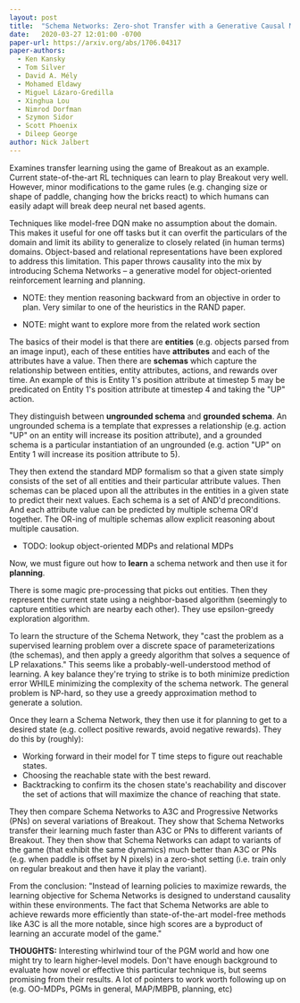 ```yaml
---
layout: post
title:  "Schema Networks: Zero-shot Transfer with a Generative Causal Model of Intuitive Physics"
date:   2020-03-27 12:01:00 -0700
paper-url: https://arxiv.org/abs/1706.04317
paper-authors:
  - Ken Kansky
  - Tom Silver
  - David A. Mély
  - Mohamed Eldawy
  - Miguel Lázaro-Gredilla
  - Xinghua Lou
  - Nimrod Dorfman
  - Szymon Sidor
  - Scott Phoenix
  - Dileep George
author: Nick Jalbert
---
```


Examines transfer learning using the game of Breakout as an example.
Current state-of-the-art RL techniques can learn to play Breakout
very well.  However, minor modifications to the game rules (e.g.
changing size or shape of paddle, changing how the bricks react) to
which humans can easily adapt will break deep neural net based
agents.

Techniques like model-free DQN make no assumption about the domain.
This makes it useful for one off tasks but it can overfit the
particulars of the domain and limit its ability to generalize to
closely related (in human terms) domains.  Object-based and
relational representations have been explored to address this
limitation.  This paper throws causality into the mix by introducing
Schema Networks – a generative model for object-oriented
reinforcement learning and planning.

* NOTE: they mention reasoning backward from an objective in order to
  plan.  Very similar to one of the heuristics in the RAND paper.

* NOTE: might want to explore more from the related work section

The basics of their model is that there are **entities** (e.g.
objects parsed from an image input), each of these entities have
**attributes** and each of the attributes have a value.  Then there
are **schemas** which capture the relationship between entities,
entity attributes, actions, and rewards over time. An example of this
is Entity 1's position attribute at timestep 5 may be predicated on
Entity 1's position attribute at timestep 4 and taking the "UP"
action.

They distinguish between **ungrounded schema** and **grounded
schema**. An ungrounded schema is a template that expresses a
relationship (e.g. action "UP" on an entity will increase its
position attribute), and a grounded schema is a particular
instantiation of an ungrounded (e.g. action "UP" on Entity 1 will
increase its position attribute to 5).

They then extend the standard MDP formalism so that a given state
simply consists of the set of all entities and their particular
attribute values.  Then schemas can be placed upon all the attributes
in the entities in a given state to predict their next values.  Each
schema is a set of AND'd preconditions.  And each attribute value can
be predicted by multiple schema OR'd together.  The OR-ing of
multiple schemas allow explicit reasoning about multiple causation.

* TODO: lookup object-oriented MDPs and relational MDPs

Now, we must figure out how to **learn** a schema network and then
use it for **planning**.

There is some magic pre-processing that picks out entities.  Then
they represent the current state using a neighbor-based algorithm
(seemingly to capture entities which are nearby each other).  They
use epsilon-greedy exploration algorithm.

To learn the structure of the Schema Network, they "cast the problem
as a supervised learning problem over a discrete space of
parameterizations (the schemas),  and then apply a greedy algorithm
that solves a sequence of LP relaxations."  This seems like a
probably-well-understood method of learning.  A key balance they're
trying to strike is to both minimize prediction error WHILE
minimizing the complexity of the schema network.  The general problem
is NP-hard, so they use a greedy approximation method to generate a
solution.

Once they learn a Schema Network, they then use it for planning to
get to a desired state (e.g. collect positive rewards, avoid negative
rewards). They do this by (roughly):

* Working forward in their model for T time steps to figure out
  reachable states.
* Choosing the reachable state with the best reward.
* Backtracking to confirm its the chosen state's reachability and
  discover the set of actions that will maximize the chance of
  reaching that state.

They then compare Schema Networks to A3C and Progressive Networks
(PNs) on several variations of Breakout.  They show that Schema
Networks transfer their learning much faster than A3C or PNs to
different variants of Breakout.  They then show that Schema Networks
can adapt to variants of the game (that exhibit the same dynamics)
much better than A3C or PNs (e.g. when paddle is offset by N pixels)
in a zero-shot setting (i.e. train only on regular breakout and then
have it play the variant).

From the conclusion: "Instead of learning policies to maximize
rewards, the learning objective for Schema Networks is designed to
understand causality within these environments.  The fact that Schema
Networks are able to achieve rewards more efficiently than
state-of-the-art model-free methods like A3C is all the more notable,
since high scores are a byproduct of learning an accurate model of
the game."

**THOUGHTS:** Interesting whirlwind tour of the PGM world and how one
might try to learn higher-level models.  Don't have enough background
to evaluate how novel or effective this particular technique is, but
seems promising from their results. A lot of pointers to work worth
following up on (e.g. OO-MDPs, PGMs in general, MAP/MBPB, planning,
etc)
